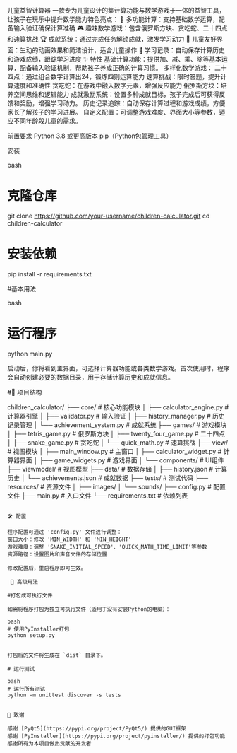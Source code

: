 儿童益智计算器
一款专为儿童设计的集计算功能与数学游戏于一体的益智工具，让孩子在玩乐中提升数学能力特色亮点：
🧮 多功能计算：支持基础数学运算，配备输入验证确保计算准确
🎮 趣味数学游戏：包含俄罗斯方块、贪吃蛇、二十四点和速算挑战
🏆 成就系统：通过完成任务解锁成就，激发学习动力
🎨 儿童友好界面：生动的动画效果和简洁设计，适合儿童操作
💾 学习记录：自动保存计算历史和游戏成绩，跟踪学习进度
✨ 特性
基础计算功能：提供加、减、乘、除等基本运算，配备输入验证机制，帮助孩子养成正确的计算习惯。
多样化数学游戏：
二十四点：通过组合数字计算出24，锻炼四则运算能力
速算挑战：限时答题，提升计算速度和准确性
贪吃蛇：在游戏中融入数字元素，增强反应能力
俄罗斯方块：培养空间思维和逻辑能力
成就激励系统：设置多种成就目标，孩子完成后可获得反馈和奖励，增强学习动力。
历史记录追踪：自动保存计算过程和游戏成绩，方便家长了解孩子的学习进展。
自定义配置：可调整游戏难度、界面大小等参数，适应不同年龄段儿童的需求。

前置要求
Python 3.8 或更高版本
pip（Python包管理工具）

安装

bash
# 克隆仓库
git clone https://github.com/your-username/children-calculator.git
cd children-calculator

# 安装依赖
pip install -r requirements.txt


#基本用法

bash
# 运行程序
python main.py


启动后，你将看到主界面，可选择计算器功能或各类数学游戏。首次使用时，程序会自动创建必要的数据目录，用于存储计算历史和成就信息。

#📁 项目结构


children_calculator/
├── core/                  # 核心功能模块
│   ├── calculator_engine.py  # 计算器引擎
│   ├── validator.py          # 输入验证
│   ├── history_manager.py    # 历史记录管理
│   └── achievement_system.py # 成就系统
├── games/                 # 游戏模块
│   ├── tetris_game.py      # 俄罗斯方块
│   ├── twenty_four_game.py # 二十四点
│   ├── snake_game.py       # 贪吃蛇
│   └── quick_math.py       # 速算挑战
├── view/                  # 视图模块
│   ├── main_window.py      # 主窗口
│   ├── calculator_widget.py # 计算器界面
│   ├── game_widgets.py     # 游戏界面
│   └── components/         # UI组件
├── viewmodel/             # 视图模型
├── data/                  # 数据存储
│   ├── history.json        # 计算历史
│   └── achievements.json   # 成就数据
├── tests/                 # 测试代码
├── resources/             # 资源文件
│   ├── images/
│   └── sounds/
├── config.py              # 配置文件
├── main.py                # 入口文件
└── requirements.txt       # 依赖列表
```

🛠️ 配置

程序配置可通过 'config.py' 文件进行调整：
窗口大小：修改 'MIN_WIDTH' 和 'MIN_HEIGHT'
游戏难度：调整 'SNAKE_INITIAL_SPEED'、'QUICK_MATH_TIME_LIMIT'等参数
资源路径：设置图片和声音文件的存储位置

修改配置后，重启程序即可生效。

 🧪 高级用法

#打包成可执行文件

如需将程序打包为独立可执行文件（适用于没有安装Python的电脑）：

bash
# 使用PyInstaller打包
python setup.py


打包后的文件将生成在 `dist` 目录下。

# 运行测试

bash
# 运行所有测试
python -m unittest discover -s tests


🙏 致谢

感谢 [PyQt5](https://pypi.org/project/PyQt5/) 提供的GUI框架
感谢 [PyInstaller](https://pypi.org/project/pyinstaller/) 提供的打包功能
感谢所有为本项目做出贡献的开发者
